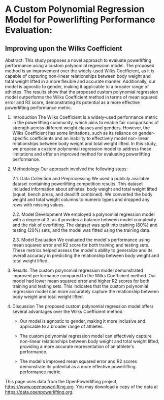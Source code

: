 # A Custom Polynomial Regression Model for Powerlifting Performance Evaluation: 

## Improving upon the Wilks Coefficient

Abstract: This study proposes a novel approach to evaluate powerlifting performance using a custom polynomial regression model. The proposed method is an improvement over the widely-used Wilks Coefficient, as it is capable of capturing non-linear relationships between body weight and total weight lifted in a more flexible and accurate manner. Additionally, our model is agnostic to gender, making it applicable to a broader range of athletes. The results show that the proposed custom polynomial regression model outperforms the Wilks Coefficient method in terms of mean squared error and R2 score, demonstrating its potential as a more effective powerlifting performance metric.

1. Introduction The Wilks Coefficient is a widely-used performance metric in the powerlifting community, which aims to enable fair comparisons of strength across different weight classes and genders. However, the Wilks Coefficient has some limitations, such as its reliance on gender-specific coefficients and an inability to effectively model non-linear relationships between body weight and total weight lifted. In this study, we propose a custom polynomial regression model to address these limitations and offer an improved method for evaluating powerlifting performance.

2. Methodology Our approach involved the following steps:	

   2.1. Data Collection and Preprocessing We used a publicly available dataset containing powerlifting competition results. This dataset included information about athletes' body weight and total weight lifted (squat, bench press, and deadlift combined). We converted the body weight and total weight columns to numeric types and dropped any rows with missing values.

   

   2.2. Model Development We employed a polynomial regression model with a degree of 3, as it provides a balance between model complexity and the risk of overfitting. The dataset was split into training (80%) and testing (20%) sets, and the model was fitted using the training data.

   2.3. Model Evaluation We evaluated the model's performance using mean squared error and R2 score for both training and testing sets. These metrics helped assess the model's ability to generalize and its overall accuracy in predicting the relationship between body weight and total weight lifted.

3. Results: The custom polynomial regression model demonstrated improved performance compared to the Wilks Coefficient method. Our model had lower mean squared error and higher R2 scores for both training and testing sets. This indicates that the custom polynomial regression model can more accurately capture the relationship between body weight and total weight lifted.

4. Discussion The proposed custom polynomial regression model offers several advantages over the Wilks Coefficient method:

   - Our model is agnostic to gender, making it more inclusive and applicable to a broader range of athletes.

   - The custom polynomial regression model can effectively capture non-linear relationships between body weight and total weight lifted, providing a more accurate representation of an athlete's performance.

   - The model's improved mean squared error and R2 scores demonstrate its potential as a more effective powerlifting performance metric.

This page uses data from the OpenPowerlifting project, https://www.openpowerlifting.org. You may download a copy of the data at https://data.openpowerlifting.org.